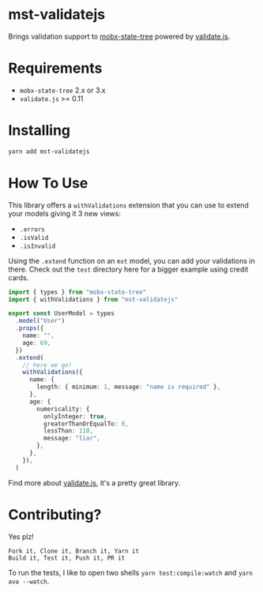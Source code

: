 # mst-validatejs

Brings validation support to [mobx-state-tree](https://github.com/mobxjs/mobx-state-tree) powered by [validate.js](https://validatejs.org/).

# Requirements

- `mobx-state-tree` 2.x or 3.x
- `validate.js` >= 0.11

# Installing

```sh
yarn add mst-validatejs
```

# How To Use

This library offers a `withValidations` extension that you can use to extend your models giving it 3 new views:

- `.errors`
- `.isValid`
- `.isInvalid`

Using the `.extend` function on an `mst` model, you can add your validations in there. Check out the `test` directory here for a bigger example using credit cards.

```ts
import { types } from "mobx-state-tree"
import { withValidations } from "mst-validatejs"

export const UserModel = types
  .model("User")
  .props({
    name: "",
    age: 69,
  })
  .extend(
    // here we go!
    withValidations({
      name: {
        length: { minimum: 1, message: "name is required" },
      },
      age: {
        numericality: {
          onlyInteger: true,
          greaterThanOrEqualTo: 0,
          lessThan: 110,
          message: "liar",
        },
      },
    }),
  )
```

Find more about [validate.js](https://validatejs.org/), it's a pretty great library.

# Contributing?

Yes plz!

```
Fork it, Clone it, Branch it, Yarn it
Build it, Test it, Push it, PR it
```

To run the tests, I like to open two shells `yarn test:compile:watch` and `yarn ava --watch`.
